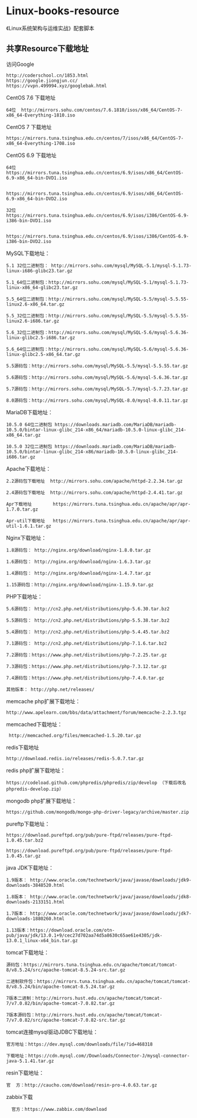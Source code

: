 # Linux-books-resource
《Linux系统架构与运维实战》配套脚本

## 共享Resource下载地址

访问Google

    http://coderschool.cn/1853.html
    https://google.jiongjun.cc/
    https://vvpn.499994.xyz/googlebak.html

CentOS 7.6 下载地址

    64位  http://mirrors.sohu.com/centos/7.6.1810/isos/x86_64/CentOS-7-x86_64-Everything-1810.iso

CentOS 7 下载地址

    https://mirrors.tuna.tsinghua.edu.cn/centos/7/isos/x86_64/CentOS-7-x86_64-Everything-1708.iso

CentOS 6.9 下载地址

    64位  https://mirrors.tuna.tsinghua.edu.cn/centos/6.9/isos/x86_64/CentOS-6.9-x86_64-bin-DVD1.iso

          https://mirrors.tuna.tsinghua.edu.cn/centos/6.9/isos/x86_64/CentOS-6.9-x86_64-bin-DVD2.iso

    32位  https://mirrors.tuna.tsinghua.edu.cn/centos/6.9/isos/i386/CentOS-6.9-i386-bin-DVD1.iso

          https://mirrors.tuna.tsinghua.edu.cn/centos/6.9/isos/i386/CentOS-6.9-i386-bin-DVD2.iso

MySQL下载地址：

    5.1 32位二进制包： http://mirrors.sohu.com/mysql/MySQL-5.1/mysql-5.1.73-linux-i686-glibc23.tar.gz

    5.1_64位二进制包：http://mirrors.sohu.com/mysql/MySQL-5.1/mysql-5.1.73-linux-x86_64-glibc23.tar.gz

    5.5_64位二进制包：http://mirrors.sohu.com/mysql/MySQL-5.5/mysql-5.5.55-linux2.6-x86_64.tar.gz

    5.5_32位二进制包：http://mirrors.sohu.com/mysql/MySQL-5.5/mysql-5.5.55-linux2.6-i686.tar.gz

    5.6_32位二进制包：http://mirrors.sohu.com/mysql/MySQL-5.6/mysql-5.6.36-linux-glibc2.5-i686.tar.gz

    5.6_64位二进制包：http://mirrors.sohu.com/mysql/MySQL-5.6/mysql-5.6.36-linux-glibc2.5-x86_64.tar.gz

    5.5源码包：http://mirrors.sohu.com/mysql/MySQL-5.5/mysql-5.5.55.tar.gz

    5.6源码包：http://mirrors.sohu.com/mysql/MySQL-5.6/mysql-5.6.36.tar.gz
    
    5.7源码包：http://mirrors.sohu.com/mysql/MySQL-5.7/mysql-5.7.23.tar.gz
    
    8.0源码包：http://mirrors.sohu.com/mysql/MySQL-8.0/mysql-8.0.11.tar.gz

MariaDB下载地址：

    10.5.0 64位二进制包 https://downloads.mariadb.com/MariaDB/mariadb-10.5.0/bintar-linux-glibc_214-x86_64/mariadb-10.5.0-linux-glibc_214-x86_64.tar.gz

    10.5.0 32位二进制包 https://downloads.mariadb.com/MariaDB/mariadb-10.5.0/bintar-linux-glibc_214-x86/mariadb-10.5.0-linux-glibc_214-i686.tar.gz

Apache下载地址：

    2.2源码包下载地址  http://mirrors.sohu.com/apache/httpd-2.2.34.tar.gz

    2.4源码包下载地址  http://mirrors.sohu.com/apache/httpd-2.4.41.tar.gz

    Apr下载地址        https://mirrors.tuna.tsinghua.edu.cn/apache/apr/apr-1.7.0.tar.gz

    Apr-util下载地址   https://mirrors.tuna.tsinghua.edu.cn/apache/apr/apr-util-1.6.1.tar.gz

Nginx下载地址：

    1.8源码包： http://nginx.org/download/nginx-1.8.0.tar.gz

    1.6源码包： http://nginx.org/download/nginx-1.6.3.tar.gz

    1.4源码包： http://nginx.org/download/nginx-1.4.7.tar.gz
    
    1.15源码包：http://nginx.org/download/nginx-1.15.9.tar.gz

PHP下载地址：

    5.6源码包： http://cn2.php.net/distributions/php-5.6.30.tar.bz2

    5.5源码包： http://cn2.php.net/distributions/php-5.5.38.tar.bz2

    5.4源码包： http://cn2.php.net/distributions/php-5.4.45.tar.bz2

    7.1源码包： http://cn2.php.net/distributions/php-7.1.6.tar.bz2
    
    7.2源码包：https://www.php.net/distributions/php-7.2.25.tar.gz
    
    7.3源码包：https://www.php.net/distributions/php-7.3.12.tar.gz
    
    7.4源码包：https://www.php.net/distributions/php-7.4.0.tar.gz

    其他版本： http://php.net/releases/

memcache php扩展下载地址：

    http://www.apelearn.com/bbs/data/attachment/forum/memcache-2.2.3.tgz

memcached下载地址：

     http://memcached.org/files/memcached-1.5.20.tar.gz

redis下载地址
    
    http://download.redis.io/releases/redis-5.0.7.tar.gz

redis php扩展下载地址：

    https://codeload.github.com/phpredis/phpredis/zip/develop （下载后改名phpredis-develop.zip）

mongodb php扩展下载地址：

    https://github.com/mongodb/mongo-php-driver-legacy/archive/master.zip

pureftp下载地址：

    https://download.pureftpd.org/pub/pure-ftpd/releases/pure-ftpd-1.0.45.tar.bz2

    https://download.pureftpd.org/pub/pure-ftpd/releases/pure-ftpd-1.0.45.tar.gz

java JDK下载地址：

    1.9版本： http://www.oracle.com/technetwork/java/javase/downloads/jdk9-downloads-3848520.html

    1.8版本： http://www.oracle.com/technetwork/java/javase/downloads/jdk8-downloads-2133151.html

    1.7版本： http://www.oracle.com/technetwork/java/javase/downloads/jdk7-downloads-1880260.html
    
    1.13版本：https://download.oracle.com/otn-pub/java/jdk/13.0.1+9/cec27d702aa74d5a8630c65ae61e4305/jdk-13.0.1_linux-x64_bin.tar.gz

tomcat下载地址：

    源码包：https://mirrors.tuna.tsinghua.edu.cn/apache/tomcat/tomcat-8/v8.5.24/src/apache-tomcat-8.5.24-src.tar.gz

    二进制软件包：https://mirrors.tuna.tsinghua.edu.cn/apache/tomcat/tomcat-8/v8.5.24/bin/apache-tomcat-8.5.24.tar.gz

    7版本二进制：http://mirrors.hust.edu.cn/apache/tomcat/tomcat-7/v7.0.82/bin/apache-tomcat-7.0.82.tar.gz

    7版本源码包：http://mirrors.hust.edu.cn/apache/tomcat/tomcat-7/v7.0.82/src/apache-tomcat-7.0.82-src.tar.gz

tomcat连接mysql驱动JDBC下载地址：

    官方地址：https://dev.mysql.com/downloads/file/?id=468318

    下载地址：https://cdn.mysql.com//Downloads/Connector-J/mysql-connector-java-5.1.41.tar.gz

resin下载地址：

    官  方：http://caucho.com/download/resin-pro-4.0.63.tar.gz

zabbix下载

      官方：https://www.zabbix.com/download


